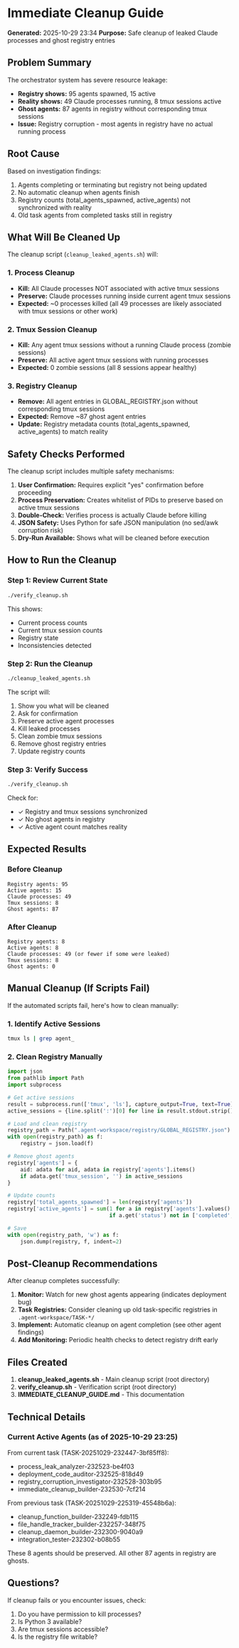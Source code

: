 # Immediate Cleanup Guide

**Generated:** 2025-10-29 23:34
**Purpose:** Safe cleanup of leaked Claude processes and ghost registry entries

## Problem Summary

The orchestrator system has severe resource leakage:

- **Registry shows:** 95 agents spawned, 15 active
- **Reality shows:** 49 Claude processes running, 8 tmux sessions active
- **Ghost agents:** 87 agents in registry without corresponding tmux sessions
- **Issue:** Registry corruption - most agents in registry have no actual running process

## Root Cause

Based on investigation findings:
1. Agents completing or terminating but registry not being updated
2. No automatic cleanup when agents finish
3. Registry counts (total_agents_spawned, active_agents) not synchronized with reality
4. Old task agents from completed tasks still in registry

## What Will Be Cleaned Up

The cleanup script (`cleanup_leaked_agents.sh`) will:

### 1. Process Cleanup
- **Kill:** All Claude processes NOT associated with active tmux sessions
- **Preserve:** Claude processes running inside current agent tmux sessions
- **Expected:** ~0 processes killed (all 49 processes are likely associated with tmux sessions or other work)

### 2. Tmux Session Cleanup
- **Kill:** Any agent tmux sessions without a running Claude process (zombie sessions)
- **Preserve:** All active agent tmux sessions with running processes
- **Expected:** 0 zombie sessions (all 8 sessions appear healthy)

### 3. Registry Cleanup
- **Remove:** All agent entries in GLOBAL_REGISTRY.json without corresponding tmux sessions
- **Expected:** Remove ~87 ghost agent entries
- **Update:** Registry metadata counts (total_agents_spawned, active_agents) to match reality

## Safety Checks Performed

The cleanup script includes multiple safety mechanisms:

1. **User Confirmation:** Requires explicit "yes" confirmation before proceeding
2. **Process Preservation:** Creates whitelist of PIDs to preserve based on active tmux sessions
3. **Double-Check:** Verifies process is actually Claude before killing
4. **JSON Safety:** Uses Python for safe JSON manipulation (no sed/awk corruption risk)
5. **Dry-Run Available:** Shows what will be cleaned before execution

## How to Run the Cleanup

### Step 1: Review Current State
```bash
./verify_cleanup.sh
```

This shows:
- Current process counts
- Current tmux session counts
- Registry state
- Inconsistencies detected

### Step 2: Run the Cleanup
```bash
./cleanup_leaked_agents.sh
```

The script will:
1. Show you what will be cleaned
2. Ask for confirmation
3. Preserve active agent processes
4. Kill leaked processes
5. Clean zombie tmux sessions
6. Remove ghost registry entries
7. Update registry counts

### Step 3: Verify Success
```bash
./verify_cleanup.sh
```

Check for:
- ✓ Registry and tmux sessions synchronized
- ✓ No ghost agents in registry
- ✓ Active agent count matches reality

## Expected Results

### Before Cleanup
```
Registry agents: 95
Active agents: 15
Claude processes: 49
Tmux sessions: 8
Ghost agents: 87
```

### After Cleanup
```
Registry agents: 8
Active agents: 8
Claude processes: 49 (or fewer if some were leaked)
Tmux sessions: 8
Ghost agents: 0
```

## Manual Cleanup (If Scripts Fail)

If the automated scripts fail, here's how to clean manually:

### 1. Identify Active Sessions
```bash
tmux ls | grep agent_
```

### 2. Clean Registry Manually
```python
import json
from pathlib import Path
import subprocess

# Get active sessions
result = subprocess.run(['tmux', 'ls'], capture_output=True, text=True)
active_sessions = {line.split(':')[0] for line in result.stdout.strip().split('\n') if 'agent_' in line}

# Load and clean registry
registry_path = Path(".agent-workspace/registry/GLOBAL_REGISTRY.json")
with open(registry_path) as f:
    registry = json.load(f)

# Remove ghost agents
registry['agents'] = {
    aid: adata for aid, adata in registry['agents'].items()
    if adata.get('tmux_session', '') in active_sessions
}

# Update counts
registry['total_agents_spawned'] = len(registry['agents'])
registry['active_agents'] = sum(1 for a in registry['agents'].values()
                                if a.get('status') not in ['completed', 'terminated'])

# Save
with open(registry_path, 'w') as f:
    json.dump(registry, f, indent=2)
```

## Post-Cleanup Recommendations

After cleanup completes successfully:

1. **Monitor:** Watch for new ghost agents appearing (indicates deployment bug)
2. **Task Registries:** Consider cleaning up old task-specific registries in `.agent-workspace/TASK-*/`
3. **Implement:** Automatic cleanup on agent completion (see other agent findings)
4. **Add Monitoring:** Periodic health checks to detect registry drift early

## Files Created

1. **cleanup_leaked_agents.sh** - Main cleanup script (root directory)
2. **verify_cleanup.sh** - Verification script (root directory)
3. **IMMEDIATE_CLEANUP_GUIDE.md** - This documentation

## Technical Details

### Current Active Agents (as of 2025-10-29 23:25)

From current task (TASK-20251029-232447-3bf85ff8):
- process_leak_analyzer-232523-be4f03
- deployment_code_auditor-232525-818d49
- registry_corruption_investigator-232528-303b95
- immediate_cleanup_builder-232530-7cf214

From previous task (TASK-20251029-225319-45548b6a):
- cleanup_function_builder-232249-fdb115
- file_handle_tracker_builder-232257-348f75
- cleanup_daemon_builder-232300-9040a9
- integration_tester-232302-b08b55

These 8 agents should be preserved. All other 87 agents in registry are ghosts.

## Questions?

If cleanup fails or you encounter issues, check:
1. Do you have permission to kill processes?
2. Is Python 3 available?
3. Are tmux sessions accessible?
4. Is the registry file writable?
